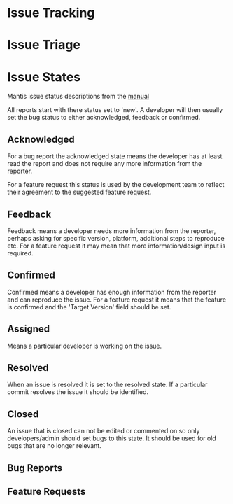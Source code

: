 # Issue Tracking

# Issue Triage

# Issue States

Mantis issue status descriptions from the
[manual](http://www.mantisbt.org/manual/admin.lifecycle.status.html)

All reports start with there status set to 'new'. A developer will then usually
set the bug status to either acknowledged, feedback or confirmed.

## Acknowledged

For a bug report the acknowledged state means the developer has at least read
the report and does not require any more information from the reporter.

For a feature request this status is used by the development team to reflect
their agreement to the suggested feature request.

## Feedback

Feedback means a developer needs more information from the reporter, perhaps
asking for specific version, platform, additional steps to reproduce etc. For a
feature request it may mean that more information/design input is required.

## Confirmed

Confirmed means a developer has enough information from the reporter and can
reproduce the issue. For a feature request it means that the feature is
confirmed and the 'Target Version' field should be set.

## Assigned

Means a particular developer is working on the issue.

## Resolved

When an issue is resolved it is set to the resolved state. If a particular
commit resolves the issue it should be identified.

## Closed

An issue that is closed can not be edited or commented on so only
developers/admin should set bugs to this state. It should be used for old bugs
that are no longer relevant.

## Bug Reports

## Feature Requests
